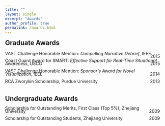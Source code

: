 ```yaml
---
title: ""
layout: single
excerpt: "Awards"
author_profile: true
permalink: /awards.html
---
```


<h2 style="margin-top:0px;">Graduate Awards</h2>

<p style="text-align:left; line-height:70%">
VAST Challenge Honorable Mention: <i>Compelling Narrative Debrief</i>, IEEE
<span style="float:right;">2015</span>
</p>
<p style="text-align:left; line-height:70%">
Coast Guard Award for SMART: <i>Effective Support for Real-Time Situational Awareness</i>, USCG
<span style="float:right;">2015</span>
</p>
<p style="text-align:left; line-height:70%">
VAST Challenge Honorable Mention: <i>Sponsor's Award for Novel Visualization</i>, IEEE
<span style="float:right;">2014</span>
</p>
<p style="text-align:left; line-height:70%">
RCA Zworykin Scholarship, Purdue University
<span style="float:right;">2013</span>
</p>

<h2 style="margin-bottom:5px;padding-top:10px;">Undergraduate Awards</h2>
<p style="text-align:left; line-height:70%">
Scholarship for Outstanding Merits, First Class (Top 5&#37;), Zhejiang University
<span style="float:right;">2009</span>
</p>
<p style="text-align:left; line-height:70%">
Scholarship for Outstanding Students, Zhejiang University
<span style="float:right;">2009</span>
</p>